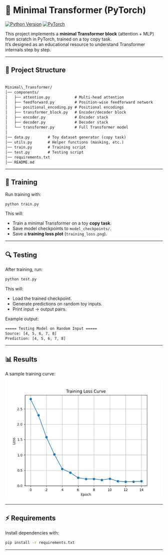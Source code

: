 # 🧠 Minimal Transformer (PyTorch)

[![Python Version](https://img.shields.io/badge/Python-3.10+-blue)](https://python.org)
[![PyTorch](https://img.shields.io/badge/PyTorch-2.0+-red)](https://pytorch.org)


This project implements a **minimal Transformer block** (attention + MLP) from scratch in PyTorch, trained on a toy copy task.  
It’s designed as an educational resource to understand Transformer internals step by step.

---

## 📂 Project Structure

```

Minimal\_Transformer/
│── components/
│   ├── attention.py           # Multi-head attention
│   ├── feedforward.py         # Position-wise feedforward network
│   ├── positional_encoding.py # Positional encodings
│   ├── transformer_block.py   # Encoder/decoder block
│   ├── encoder.py             # Encoder stack
│   ├── decoder.py             # Decoder stack
│   └── transformer.py         # Full Transformer model
│
│── data.py        # Toy dataset generator (copy task)
│── utils.py       # Helper functions (masking, etc.)
│── train.py       # Training script
│── test.py        # Testing script
│── requirements.txt
│── README.md

```

---

## 🚀 Training

Run training with:

```bash
python train.py
````

This will:

* Train a minimal Transformer on a toy **copy task**.
* Save model checkpoints to `model_checkpoints/`.
* Save a **training loss plot** (`training_loss.png`).

---

## 🔍 Testing

After training, run:

```bash
python test.py
```

This will:

* Load the trained checkpoint.
* Generate predictions on random toy inputs.
* Print input → output pairs.

Example output:

```
===== Testing Model on Random Input =====
Source: [4, 5, 6, 7, 8]
Prediction: [4, 5, 6, 7, 8]
```

---

## 📊 Results

A sample training curve:

![Training Loss](training_loss.png)

---

## ⚡ Requirements

Install dependencies with:

```bash
pip install -r requirements.txt
```

---
